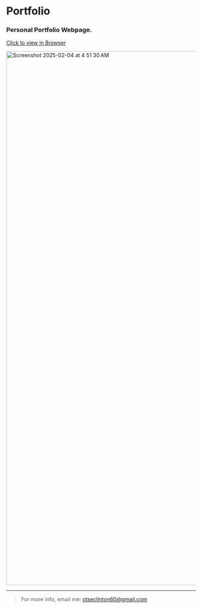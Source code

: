 # Portfolio

### Personal Portfolio Webpage.

<a href="https://clinton-otse-portfolio.vercel.app/">Click to view in Browser</a>

<img width="1421" alt="Screenshot 2025-02-04 at 4 51 30 AM" src="https://github.com/user-attachments/assets/9899eda4-b918-40f9-b1a8-f1d28e70b2ee" />

---

> For more info, email me: otseclinton60@gmail.com
